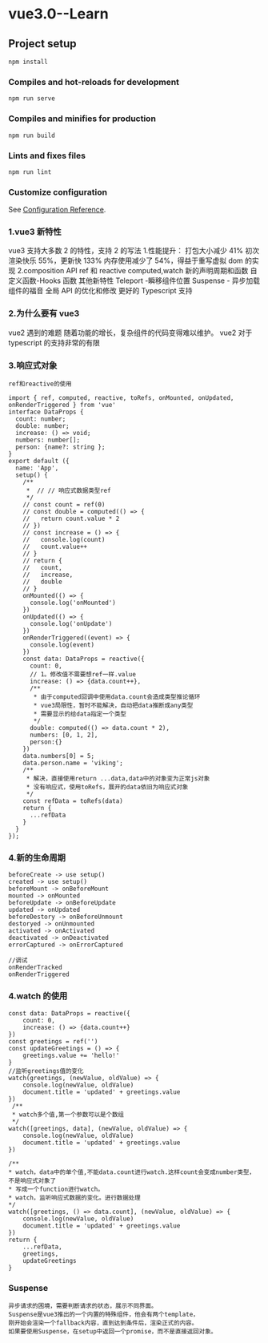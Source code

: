 # vue3.0--Learn

## Project setup

```
npm install
```

### Compiles and hot-reloads for development

```
npm run serve
```

### Compiles and minifies for production

```
npm run build
```

### Lints and fixes files

```
npm run lint
```

### Customize configuration

See [Configuration Reference](https://cli.vuejs.org/config/).

### 1.vue3 新特性

vue3 支持大多数 2 的特性，支持 2 的写法 1.性能提升：
打包大小减少 41%
初次渲染快乐 55%，更新快 133%
内存使用减少了 54%，得益于重写虚拟 dom 的实现
2.composition API
ref 和 reactive
computed,watch
新的声明周期和函数
自定义函数-Hooks 函数
其他新特性
Teleport -瞬移组件位置
Suspense - 异步加载组件的福音
全局 API 的优化和修改
更好的 Typescript 支持

### 2.为什么要有 vue3

vue2 遇到的难题
随着功能的增长，复杂组件的代码变得难以维护。
vue2 对于 typescript 的支持非常的有限

### 3.响应式对象

    ref和reactive的使用

```
import { ref, computed, reactive, toRefs, onMounted, onUpdated, onRenderTriggered } from 'vue'
interface DataProps {
  count: number;
  double: number;
  increase: () => void;
  numbers: number[];
  person: {name?: string };
}
export default ({
  name: 'App',
  setup() {
    /**
     *  // // 响应式数据类型ref
     */
    // const count = ref(0)
    // const double = computed(() => {
    //   return count.value * 2
    // })
    // const increase = () => {
    //   console.log(count)
    //   count.value++
    // }
    // return {
    //   count,
    //   increase,
    //   double
    // }
    onMounted(() => {
      console.log('onMounted')
    })
    onUpdated(() => {
      console.log('onUpdate')
    })
    onRenderTriggered((event) => {
      console.log(event)
    })
    const data: DataProps = reactive({
      count: 0,
      // 1。修改值不需要想ref一样.value
      increase: () => {data.count++},
      /**
       * 由于computed回调中使用data.count会造成类型推论循环
       * vue3局限性，暂时不能解决，自动把data推断成any类型
       * 需要显示的给data指定一个类型
       */
      double: computed(() => data.count * 2),
      numbers: [0, 1, 2],
      person:{}
    })
    data.numbers[0] = 5;
    data.person.name = 'viking';
    /**
     * 解决，直接使用return ...data,data中的对象变为正常js对象
     * 没有响应式，使用toRefs，展开的data依旧为响应式对象
     */
    const refData = toRefs(data)
    return {
      ...refData
    }
  }
});
```

### 4.新的生命周期

```
beforeCreate -> use setup()
created -> use setup()
beforeMount -> onBeforeMount
mounted -> onMounted
beforeUpdate -> onBeforeUpdate
updated -> onUpdated
beforeDestory -> onBeforeUnmount
destoryed -> onUnmounted
activated -> onActivated
deactivated -> onDeactivated
errorCaptured -> onErrorCaptured

//调试
onRenderTracked
onRenderTriggered
```

### 4.watch 的使用

```
const data: DataProps = reactive({
	count: 0,
	increase: () => {data.count++}
})
const greetings = ref('')
const updateGreetings = () => {
	greetings.value += 'hello!'
}
//监听greetings值的变化
watch(greetings, (newValue, oldValue) => {
	console.log(newValue, oldValue)
	document.title = 'updated' + greetings.value
})
 /**
 * watch多个值,第一个参数可以是个数组
 */
watch([greetings, data], (newValue, oldValue) => {
	console.log(newValue, oldValue)
	document.title = 'updated' + greetings.value
})

/**
* watch，data中的单个值,不能data.count进行watch.这样count会变成number类型，不是响应式对象了
* 写成一个function进行watch。
* watch，监听响应式数据的变化。进行数据处理
*/
watch([greetings, () => data.count], (newValue, oldValue) => {
	console.log(newValue, oldValue)
	document.title = 'updated' + greetings.value
})
return {
	...refData,
	greetings,
	updateGreetings
}
```

### Suspense

    异步请求的困境，需要判断请求的状态，展示不同界面。
    Suspense是vue3推出的一个内置的特殊组件，他会有两个template，
    刚开始会渲染一个fallback内容，直到达到条件后，渲染正式的内容。
    如果要使用Suspense，在setup中返回一个promise，而不是直接返回对象。

```

```
